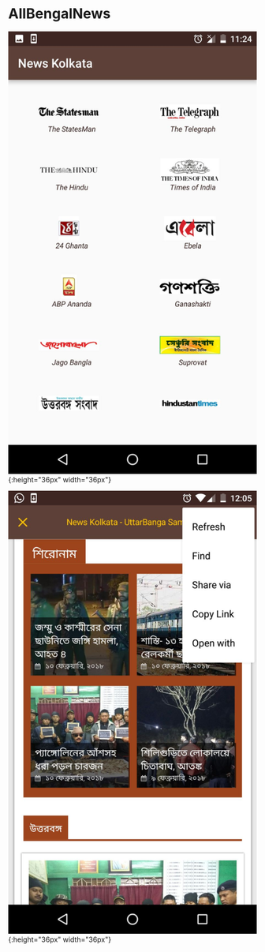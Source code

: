 # AllBengalNews

![ScreenShot](/screenshot1.jpeg)  {:height="36px" width="36px"}


![ScreenShot](/screenshot2.jpeg)  {:height="36px" width="36px"}
